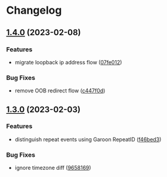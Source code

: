 # Changelog

## [1.4.0](https://github.com/kamijin-fanta/grn-gcal-sync/compare/v1.3.0...v1.4.0) (2023-02-08)


### Features

* migrate loopback ip address flow ([07fe012](https://github.com/kamijin-fanta/grn-gcal-sync/commit/07fe0128eb9ef9ddb556dcc0873ccbef8ba4702a))


### Bug Fixes

* remove OOB redirect flow ([c447f0d](https://github.com/kamijin-fanta/grn-gcal-sync/commit/c447f0d4fd4bc2e481bfe574dbbe9874f841b40e))

## [1.3.0](https://github.com/kamijin-fanta/grn-gcal-sync/compare/v1.2.0...v1.3.0) (2023-02-03)


### Features

* distinguish repeat events using Garoon RepeatID ([f46bed3](https://github.com/kamijin-fanta/grn-gcal-sync/commit/f46bed33a78d2b961518e714b39fc8fe0d6a0208))


### Bug Fixes

* ignore timezone diff ([9658169](https://github.com/kamijin-fanta/grn-gcal-sync/commit/9658169de19d0f14bcb1aac329b8b971bce5076d))
